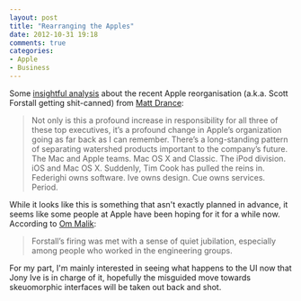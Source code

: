 ```yaml
---
layout: post
title: "Rearranging the Apples"
date: 2012-10-31 19:18
comments: true
categories:
- Apple
- Business
---
```


Some [insightful analysis][RC] about the recent Apple reorganisation (a.k.a. Scott Forstall getting shit-canned) from [Matt Drance][AO]:

> Not only is this a profound increase in responsibility for all three of these top executives, it’s a profound change in Apple’s organization going as far back as I can remember. There’s a long-standing pattern of separating watershed products important to the company’s future. The Mac and Apple teams. Mac OS X and Classic. The iPod division. iOS and Mac OS X. Suddenly, Tim Cook has pulled the reins in. Federighi owns software. Ive owns design. Cue owns services. Period.

While it looks like this is something that asn't exactly planned in advance, it seems like some people at Apple have been hoping for it for a while now. According to [Om Malik][GO]:

> Forstall’s firing was met with a sense of quiet jubilation, especially among people who worked in the engineering groups.

For my part, I'm mainly interested in seeing what happens to the UI now that Jony Ive is in charge of it, hopefully the misguided move towards skeuomorphic interfaces will be taken out back and shot.

[RC]: http://www.appleoutsider.com/2012/10/30/regimechange/
[AO]: http://www.appleoutsider.com/
[GO]: http://gigaom.com/2012/10/29/from-inside-apple-the-scott-forstall-fallout/
